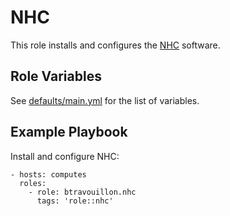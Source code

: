 NHC
===

This role installs and configures the [NHC][1] software.

[1]: https://github.com/mej/nhc

Role Variables
--------------

See [defaults/main.yml](defaults/main.yml) for the list of variables.

Example Playbook
----------------

Install and configure NHC:

    - hosts: computes
      roles:
        - role: btravouillon.nhc
          tags: 'role::nhc'
